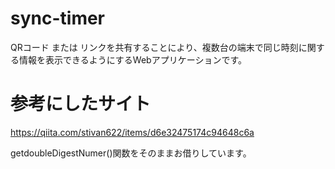 # sync-timer
QRコード または リンクを共有することにより、複数台の端末で同じ時刻に関する情報を表示できるようにするWebアプリケーションです。

# 参考にしたサイト

https://qiita.com/stivan622/items/d6e32475174c94648c6a

getdoubleDigestNumer()関数をそのままお借りしています。